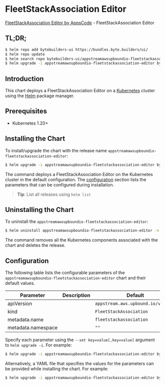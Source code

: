# FleetStackAssociation Editor

[FleetStackAssociation Editor by AppsCode](https://byte.builders) - FleetStackAssociation Editor

## TL;DR;

```bash
$ helm repo add bytebuilders-ui https://bundles.byte.builders/ui/
$ helm repo update
$ helm search repo bytebuilders-ui/appstreamawsupboundio-fleetstackassociation-editor --version=v0.4.18
$ helm upgrade -i appstreamawsupboundio-fleetstackassociation-editor bytebuilders-ui/appstreamawsupboundio-fleetstackassociation-editor -n default --create-namespace --version=v0.4.18
```

## Introduction

This chart deploys a FleetStackAssociation Editor on a [Kubernetes](http://kubernetes.io) cluster using the [Helm](https://helm.sh) package manager.

## Prerequisites

- Kubernetes 1.20+

## Installing the Chart

To install/upgrade the chart with the release name `appstreamawsupboundio-fleetstackassociation-editor`:

```bash
$ helm upgrade -i appstreamawsupboundio-fleetstackassociation-editor bytebuilders-ui/appstreamawsupboundio-fleetstackassociation-editor -n default --create-namespace --version=v0.4.18
```

The command deploys a FleetStackAssociation Editor on the Kubernetes cluster in the default configuration. The [configuration](#configuration) section lists the parameters that can be configured during installation.

> **Tip**: List all releases using `helm list`

## Uninstalling the Chart

To uninstall the `appstreamawsupboundio-fleetstackassociation-editor`:

```bash
$ helm uninstall appstreamawsupboundio-fleetstackassociation-editor -n default
```

The command removes all the Kubernetes components associated with the chart and deletes the release.

## Configuration

The following table lists the configurable parameters of the `appstreamawsupboundio-fleetstackassociation-editor` chart and their default values.

|     Parameter      | Description |                    Default                    |
|--------------------|-------------|-----------------------------------------------|
| apiVersion         |             | <code>appstream.aws.upbound.io/v1beta1</code> |
| kind               |             | <code>FleetStackAssociation</code>            |
| metadata.name      |             | <code>fleetstackassociation</code>            |
| metadata.namespace |             | <code>""</code>                               |


Specify each parameter using the `--set key=value[,key=value]` argument to `helm upgrade -i`. For example:

```bash
$ helm upgrade -i appstreamawsupboundio-fleetstackassociation-editor bytebuilders-ui/appstreamawsupboundio-fleetstackassociation-editor -n default --create-namespace --version=v0.4.18 --set apiVersion=appstream.aws.upbound.io/v1beta1
```

Alternatively, a YAML file that specifies the values for the parameters can be provided while
installing the chart. For example:

```bash
$ helm upgrade -i appstreamawsupboundio-fleetstackassociation-editor bytebuilders-ui/appstreamawsupboundio-fleetstackassociation-editor -n default --create-namespace --version=v0.4.18 --values values.yaml
```
